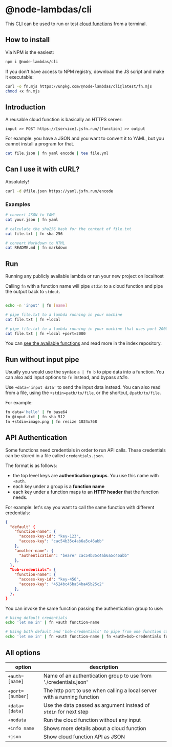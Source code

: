 # @node-lambdas/cli

This CLI can be used to run or test [cloud functions](https://github.com/node-lambdas) from a terminal.

## How to install

Via NPM is the easiest:

```sh
npm i @node-lambdas/cli
```

If you don't have access to NPM registry, download the JS script and make it executable:

```sh
curl -o fn.mjs https://unpkg.com/@node-lambdas/cli@latest/fn.mjs
chmod +x fn.mjs
```

## Introduction

A reusable cloud function is basically an HTTPS server:

```
input >> POST https://[service].jsfn.run/[function] >> output
```

For example: you have a JSON and you want to convert it to YAML, but you cannot install a program for that.

```bash
cat file.json | fn yaml encode | tee file.yml
```

## Can I use it with cURL?

Absolutely!

```bash
curl -d @file.json https://yaml.jsfn.run/encode
```

### Examples

```bash
# convert JSON to YAML
cat your.json | fn yaml

# calculate the sha256 hash for the content of file.txt
cat file.txt | fn sha 256

# convert Markdown to HTML
cat README.md | fn markdown

```

## Run

Running any publicly available lambda or run your new project on localhost

Calling `fn` with a function name will pipe `stdin` to a cloud function and pipe the output back to `stdout`.

```bash

echo -n 'input' | fn [name]

# pipe file.txt to a lambda running in your machine
cat file.txt | fn +local

# pipe file.txt to a lambda running in your machine that uses port 2000
cat file.txt | fn +local +port=2000
```

You can [see the available functions](https://github.com/node-lambdas/discover) and read more in the index repository.

## Run without input pipe

Usually you would use the syntax `a | fn b` to pipe data into a function.
You can also add input options to `fn` instead, and bypass _stdin_.

Use `+data='input data'` to send the input data instead.
You can also read from a file, using the `+stdin=path/to/file`, or the shortcut, `@path/to/file`.

For example:

```bash
fn data='hello' | fn base64
fn @input.txt | fn sha 512
fn +stdin=image.png | fn resize 1024x768

```

## API Authentication

Some functions need credentials in order to run API calls.
These credentials can be stored in a file called `credentials.json`.

The format is as follows:

- the top level keys are **authentication groups**. You use this name with `+auth`.
- each key under a group is a **function name**
- each key under a function maps to an **HTTP header** that the function needs.

For example: let's say you want to call the same function with different credentials:

```json
{
  "default" {
    "function-name": {
      "access-key-id": "key-123",
      "access-key": "cac54b35c4ab6a5c46abb"
    },
    "another-name": {
      "authentication": "bearer cac54b35c4ab6a5c46abb"
    },
  },
  "bob-credentials": {
    "function-name": {
      "access-key-id": "key-456",
      "access-key": "4524bc45ba54ba45b25c2"
    },
  },
}
```

You can invoke the same function passing the authentication group to use:

```bash
# Using default credentials
echo 'let me in' | fn +auth function-name

# Using both default and 'bob-credentials' to pipe from one function call to another. The third call will not use any credentials
echo 'let me in' | fn +auth function-name | fn +auth=bob-credentials function-name | fn another-name
```

## All options

| option           | description                                                              |
| ---------------- | ------------------------------------------------------------------------ |
| `+auth=[name]`   | Name of an authentication group to use from './credentials.json'         |
| `+port=[number]` | The http port to use when calling a local server with a running function |
| `+data=[data]`   | Use the data passed as argument instead of `stdin` for next step         |
| `+nodata`        | Run the cloud function without any input                                 |
| `+info name`     | Shows more details about a cloud function                                |
| `+json`          | Show cloud function API as JSON                                          |
